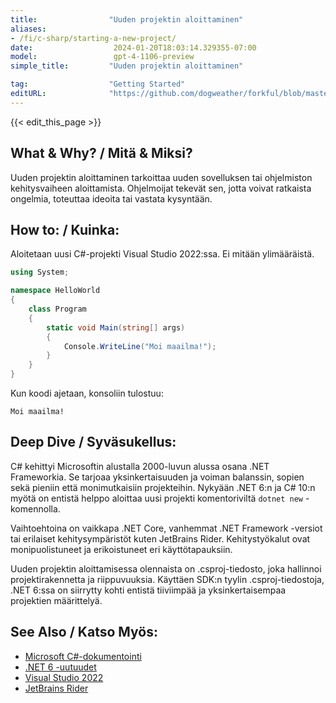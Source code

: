 ```yaml
---
title:                "Uuden projektin aloittaminen"
aliases:
- /fi/c-sharp/starting-a-new-project/
date:                  2024-01-20T18:03:14.329355-07:00
model:                 gpt-4-1106-preview
simple_title:         "Uuden projektin aloittaminen"

tag:                  "Getting Started"
editURL:              "https://github.com/dogweather/forkful/blob/master/content/fi/c-sharp/starting-a-new-project.md"
---
```


{{< edit_this_page >}}

## What & Why? / Mitä & Miksi?
Uuden projektin aloittaminen tarkoittaa uuden sovelluksen tai ohjelmiston kehitysvaiheen aloittamista. Ohjelmoijat tekevät sen, jotta voivat ratkaista ongelmia, toteuttaa ideoita tai vastata kysyntään.

## How to: / Kuinka:
Aloitetaan uusi C#-projekti Visual Studio 2022:ssa. Ei mitään ylimääräistä.

```C#
using System;

namespace HelloWorld
{
    class Program
    {
        static void Main(string[] args)
        {
            Console.WriteLine("Moi maailma!");
        }
    }
}
```

Kun koodi ajetaan, konsoliin tulostuu:

```
Moi maailma!
```

## Deep Dive / Syväsukellus:
C# kehittyi Microsoftin alustalla 2000-luvun alussa osana .NET Frameworkia. Se tarjoaa yksinkertaisuuden ja voiman balanssin, sopien sekä pieniin että monimutkaisiin projekteihin. Nykyään .NET 6:n ja C# 10:n myötä on entistä helppo aloittaa uusi projekti komentoriviltä `dotnet new` -komennolla. 

Vaihtoehtoina on vaikkapa .NET Core, vanhemmat .NET Framework -versiot tai erilaiset kehitysympäristöt kuten JetBrains Rider. Kehitystyökalut ovat monipuolistuneet ja erikoistuneet eri käyttötapauksiin. 

Uuden projektin aloittamisessa olennaista on .csproj-tiedosto, joka hallinnoi projektirakennetta ja riippuvuuksia. Käyttäen SDK:n tyylin .csproj-tiedostoja, .NET 6:ssa on siirrytty kohti entistä tiiviimpää ja yksinkertaisempaa projektien määrittelyä.

## See Also / Katso Myös:
- [Microsoft C#-dokumentointi](https://docs.microsoft.com/fi-fi/dotnet/csharp/)
- [.NET 6 -uutuudet](https://docs.microsoft.com/fi-fi/dotnet/core/whats-new/dotnet-6)
- [Visual Studio 2022](https://visualstudio.microsoft.com/vs/)
- [JetBrains Rider](https://www.jetbrains.com/rider/)
